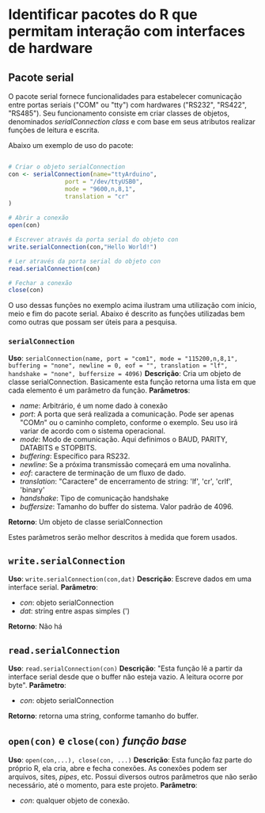 Identificar pacotes do R que permitam interação com interfaces de hardware
==========================================================================


Pacote serial
-------------

O pacote serial fornece funcionalidades para estabelecer comunicação entre portas seriais ("COM" ou "tty") com hardwares ("RS232", "RS422", "RS485"). Seu funcionamento consiste em criar classes de objetos, denominados *serialConnection class* e com base em seus atributos realizar funções de leitura e escrita.

Abaixo um exemplo de uso do pacote:

```r

# Criar o objeto serialConnection
con <- serialConnection(name="ttyArduino", 
                port = "/dev/ttyUSB0", 
                mode = "9600,n,8,1",
                translation = "cr"
)

# Abrir a conexão
open(con)

# Escrever através da porta serial do objeto con
write.serialConnection(con,"Hello World!")

# Ler através da porta serial do objeto con
read.serialConnection(con)

# Fechar a conexão
close(con)
```

O uso dessas funções no exemplo acima ilustram uma utilização com início, meio e fim do pacote serial. Abaixo é descrito as funções utilizadas bem como outras que possam ser úteis para a pesquisa.

### `serialConnection`

**Uso**: `serialConnection(name, port = "com1", mode = "115200,n,8,1", buffering = "none", newline = 0, eof = "", translation = "lf",  handshake = "none", buffersize = 4096)`
**Descrição**: Cria um objeto de classe serialConnection. Basicamente esta função retorna uma lista em que cada elemento é um parâmetro da função.
**Parâmetros**:
- *name*: Arbitrário, é um nome dado à conexão
- *port*: A porta que será realizada a comunicação. Pode ser apenas "COM*n*" ou o caminho completo, conforme o exemplo. Seu uso irá variar de acordo com o sistema operacional.
- *mode*: Modo de comunicação. Aqui definimos o BAUD, PARITY, DATABITS e STOPBITS.
- *buffering*: Específico para RS232.
- *newline*: Se a próxima transmissão começará em uma novalinha.
- *eof*: caractere de terminação de um fluxo de dado.
- *translation*: "Caractere" de encerramento de string: 'lf', 'cr', 'crlf', 'binary'
- *handshake*: Tipo de comunicação handshake
- *buffersize*: Tamanho do buffer do sistema. Valor padrão de 4096.

**Retorno**: Um objeto de classe serialConnection

Estes parâmetros serão melhor descritos à medida que forem usados.

## `write.serialConnection`

**Uso**: `write.serialConnection(con,dat)`
**Descrição**: Escreve dados em uma interface serial.
**Parâmetro**: 
- *con*: objeto serialConnection
- *dat*: string entre aspas simples (')

**Retorno**: Não há 

## `read.serialConnection`

**Uso**: `read.serialConnection(con)`
**Descrição**: "Esta função lê a partir da interface serial desde que o buffer não esteja vazio. A leitura ocorre por byte".
**Parâmetro**: 
- *con*: objeto serialConnection

**Retorno**: retorna uma string, conforme tamanho do buffer. 

## `open(con)` e `close(con)` *função base*

**Uso**: `open(con,...), close(con, ...)`
**Descrição**: Esta função faz parte do próprio R, ela cria, abre e fecha conexões. As conexões podem ser arquivos, sites, *pipes*, etc. Possui diversos outros parâmetros que não serão necessário, até o momento, para este projeto.
**Parâmetro**: 
- *con*: qualquer objeto de conexão.



